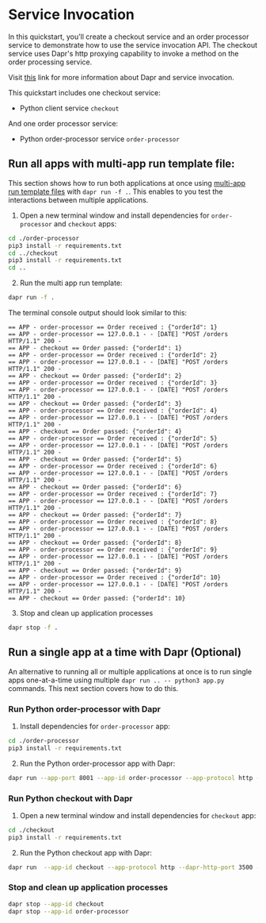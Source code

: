 # Service Invocation

In this quickstart, you'll create a checkout service and an order processor service to demonstrate how to use the service invocation API. The checkout service uses Dapr's http proxying capability to invoke a method on the order processing service.

Visit [this](https://docs.dapr.io/developing-applications/building-blocks/service-invocation/) link for more information about Dapr and service invocation.

This quickstart includes one checkout service:

- Python client service `checkout` 

And one order processor service: 
 
- Python order-processor service `order-processor`

## Run all apps with multi-app run template file:

This section shows how to run both applications at once using [multi-app run template files](https://docs.dapr.io/developing-applications/local-development/multi-app-dapr-run/multi-app-overview/) with `dapr run -f .`.  This enables to you test the interactions between multiple applications.  

1. Open a new terminal window and install dependencies for `order-processor` and `checkout` apps:

<!-- STEP
name: Install Node dependencies for order-processor and checkout
-->

```bash
cd ./order-processor
pip3 install -r requirements.txt
cd ../checkout
pip3 install -r requirements.txt
cd ..
```

<!-- END_STEP -->

2. Run the multi app run template:
<!-- STEP
name: Run multi app run template
expected_stdout_lines:
  - 'Validating config and starting app "order-processor"'
  - 'Started Dapr with app id "order-processor"'
  - 'Writing log files to directory'
  - 'Validating config and starting app "checkout"'
  - 'Started Dapr with app id "checkout"'
  - 'Writing log files to directory'
expected_stderr_lines:
output_match_mode: substring
match_order: none
background: true
sleep: 15
timeout_seconds: 30
-->

```bash
dapr run -f .
```

The terminal console output should look similar to this:

```text
== APP - order-processor == Order received : {"orderId": 1}
== APP - order-processor == 127.0.0.1 - - [DATE] "POST /orders HTTP/1.1" 200 -
== APP - checkout == Order passed: {"orderId": 1}
== APP - order-processor == Order received : {"orderId": 2}
== APP - order-processor == 127.0.0.1 - - [DATE] "POST /orders HTTP/1.1" 200 -
== APP - checkout == Order passed: {"orderId": 2}
== APP - order-processor == Order received : {"orderId": 3}
== APP - order-processor == 127.0.0.1 - - [DATE] "POST /orders HTTP/1.1" 200 -
== APP - checkout == Order passed: {"orderId": 3}
== APP - order-processor == Order received : {"orderId": 4}
== APP - order-processor == 127.0.0.1 - - [DATE] "POST /orders HTTP/1.1" 200 -
== APP - checkout == Order passed: {"orderId": 4}
== APP - order-processor == Order received : {"orderId": 5}
== APP - order-processor == 127.0.0.1 - - [DATE] "POST /orders HTTP/1.1" 200 -
== APP - checkout == Order passed: {"orderId": 5}
== APP - order-processor == Order received : {"orderId": 6}
== APP - order-processor == 127.0.0.1 - - [DATE] "POST /orders HTTP/1.1" 200 -
== APP - checkout == Order passed: {"orderId": 6}
== APP - order-processor == Order received : {"orderId": 7}
== APP - order-processor == 127.0.0.1 - - [DATE] "POST /orders HTTP/1.1" 200 -
== APP - checkout == Order passed: {"orderId": 7}
== APP - order-processor == Order received : {"orderId": 8}
== APP - order-processor == 127.0.0.1 - - [DATE] "POST /orders HTTP/1.1" 200 -
== APP - checkout == Order passed: {"orderId": 8}
== APP - order-processor == Order received : {"orderId": 9}
== APP - order-processor == 127.0.0.1 - - [DATE] "POST /orders HTTP/1.1" 200 -
== APP - checkout == Order passed: {"orderId": 9}
== APP - order-processor == Order received : {"orderId": 10}
== APP - order-processor == 127.0.0.1 - - [DATE] "POST /orders HTTP/1.1" 200 -
== APP - checkout == Order passed: {"orderId": 10}
```

3. Stop and clean up application processes

```bash
dapr stop -f .
```
<!-- END_STEP -->

## Run a single app at a time with Dapr (Optional)

An alternative to running all or multiple applications at once is to run single apps one-at-a-time using multiple `dapr run .. -- python3 app.py` commands.  This next section covers how to do this. 

### Run Python order-processor with Dapr

1. Install dependencies for `order-processor` app: 

```bash
cd ./order-processor
pip3 install -r requirements.txt
```

2. Run the Python order-processor app with Dapr: 

```bash
dapr run --app-port 8001 --app-id order-processor --app-protocol http --dapr-http-port 3501 -- python3 app.py
```

### Run Python checkout with Dapr

1. Open a new terminal window and install dependencies for `checkout` app: 

```bash
cd ./checkout
pip3 install -r requirements.txt
```

2. Run the Python checkout app with Dapr: 
   
```bash
dapr run  --app-id checkout --app-protocol http --dapr-http-port 3500 -- python3 app.py
```

### Stop and clean up application processes

```bash
dapr stop --app-id checkout
dapr stop --app-id order-processor
```
